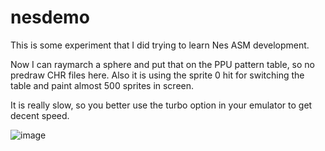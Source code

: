 # nesdemo
This is some experiment that I did trying to learn Nes ASM development.

Now I can raymarch a sphere and put that on the PPU pattern table, so no predraw CHR files here.
Also it is using the sprite 0 hit for switching the table and paint almost 500 sprites in screen.

It is really slow, so you better use the turbo option in your emulator to get decent speed.

![image](https://user-images.githubusercontent.com/5841150/171930579-dacab18c-cd10-46ab-9d86-601008f6db76.png)

